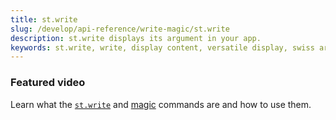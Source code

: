 ```yaml
---
title: st.write
slug: /develop/api-reference/write-magic/st.write
description: st.write displays its argument in your app.
keywords: st.write, write, display content, versatile display, swiss army knife, display data, display text, display charts, automatic rendering, streamlit write
---
```


<Autofunction function="streamlit.write" />

### Featured video

Learn what the [`st.write`](/develop/api-reference/write-magic/st.write) and [magic](/develop/api-reference/write-magic/magic) commands are and how to use them.

<YouTube videoId="wpDuY9I2fDg" />
